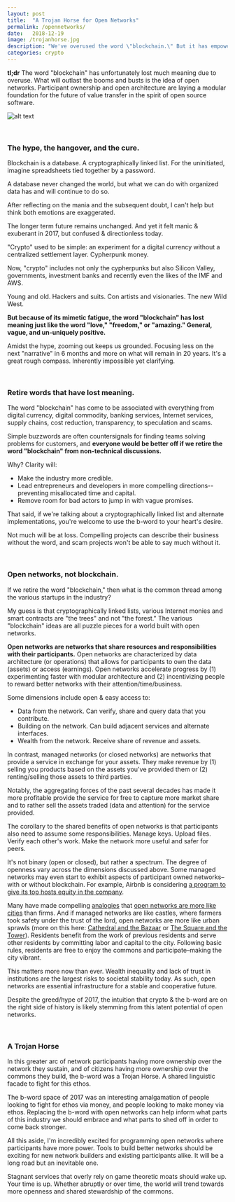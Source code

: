 ```yaml
---
layout: post
title:  "A Trojan Horse for Open Networks"
permalink: /opennetworks/
date:   2018-12-19
image: /trojanhorse.jpg
description: "We've overused the word \"blockchain.\" But it has empowered a broader movement for Open Networks."
categories: crypto
---
```


**tl;dr** The word "blockchain" has unfortunately lost much meaning due to overuse. What will outlast the booms and busts is the idea of open networks. Participant ownership and open architecture are laying a modular foundation for the future of value transfer in the spirit of open source software.

![alt text][trojan-image]

[trojan-image]: http://wp.production.patheos.com/blogs/1morefilmblog/files/2014/06/trojanhorse.jpg

<br/>

### The hype, the hangover, and the cure.

Blockchain is a database. A cryptographically linked list. For the uninitiated, imagine spreadsheets tied together by a password.

A database never changed the world, but what we can do with organized data has and will continue to do so.

After reflecting on the mania and the subsequent doubt, I can't help but think both emotions are exaggerated.

The longer term future remains unchanged. And yet it felt manic & exuberant in 2017, but confused & directionless today.

"Crypto" used to be simple: an experiment for a digital currency without a centralized settlement layer. Cypherpunk money.

Now, "crypto" includes not only the cypherpunks but also Silicon Valley, governments, investment banks and recently even the likes of the IMF and AWS.

Young and old. Hackers and suits. Con artists and visionaries. The new Wild West.

**But because of its mimetic fatigue, the word "blockchain" has lost meaning just like the word "love," "freedom," or "amazing." General, vague, and un-uniquely positive.**

Amidst the hype, zooming out keeps us grounded. Focusing less on the next "narrative" in 6 months and more on what will remain in 20 years. It's a great rough compass. Inherently impossible yet clarifying.

<br/>

### Retire words that have lost meaning.

The word "blockchain" has come to be associated with everything from digital currency, digital commodity, banking services, Internet services, supply chains, cost reduction, transparency, to speculation and scams.

Simple buzzwords are often countersignals for finding teams solving problems for customers, and **everyone would be better off if we retire the word "blockchain" from non-technical discussions.**

Why? Clarity will:
- Make the industry more credible.
- Lead entrepreneurs and developers in more compelling directions--preventing misallocated time and capital.
- Remove room for bad actors to jump in with vague promises.

That said, if we're talking about a cryptographically linked list and alternate implementations, you're welcome to use the b-word to your heart's desire.

Not much will be at loss. Compelling projects can describe their business without the word, and scam projects won't be able to say much without it.

<br/>

### Open networks, not blockchain.

If we retire the word "blockchain," then what is the common thread among the various startups in the industry?

My guess is that cryptographically linked lists, various Internet monies and smart contracts are "the trees" and not "the forest." The various "blockchain" ideas are all puzzle pieces for a world built with open networks.

**Open networks are networks that share resources and responsibilities with their participants.** Open networks are characterized by data architecture (or operations) that allows for participants to own the data (assets) or access (earnings). Open networks accelerate progress by (1) experimenting faster with modular architecture and (2) incentivizing people to reward better networks with their attention/time/business.

Some dimensions include open & easy access to:
* Data from the network. Can verify, share and query data that you contribute.
* Building on the network. Can build adjacent services and alternate interfaces.
* Wealth from the network. Receive share of revenue and assets.

In contrast, managed networks (or closed networks) are networks that provide a service in exchange for your assets. They make revenue by (1) selling you products based on the assets you've provided them or (2) renting/selling those assets to third parties.

Notably, the aggregating forces of the past several decades has made it more profitable provide the service for free to capture more market share and to rather sell the assets traded (data and attention) for the service provided.

The corollary to the shared benefits of open networks is that participants also need to assume some responsibilities. Manage keys. Upload files. Verify each other's work. Make the network more useful and safer for peers.

It's not binary (open or closed), but rather a spectrum. The degree of openness vary across the dimensions discussed above. Some managed networks may even start to exhibit aspects of participant owned networks–with or without blockchain. For example, Airbnb is considering [a program to give its top hosts equity in the company](https://www.wsj.com/articles/airbnb-proposes-giving-hosts-a-stake-in-the-company-1537552948).

Many have made compelling [analogies](https://a16z.com/2018/07/26/cryptonetworks-and-decentralization-building-blocks/) that [open networks are more like cities](https://www.coindesk.com/worst-crypto-networks-will-biggest) than firms. And if managed networks are like castles, where farmers took safety under the trust of the lord, open networks are more like urban sprawls (more on this here: [Cathedral and the Bazaar](https://en.wikipedia.org/wiki/The_Cathedral_and_the_Bazaar) or [The Square and the Tower](https://www.amazon.com/Square-Tower-Networks-Freemasons-Facebook/dp/0735222916)). Residents benefit from the work of previous residents and serve other residents by committing labor and capital to the city. Following basic rules, residents are free to enjoy the commons and participate–making the city vibrant.

This matters more now than ever. Wealth inequality and lack of trust in institutions are the largest risks to societal stability today. As such, open networks are essential infrastructure for a stable and cooperative future.

Despite the greed/hype of 2017, the intuition that crypto & the b-word are on the right side of history is likely stemming from this latent potential of open networks.

<br/>

### A Trojan Horse

In this greater arc of network participants having more ownership over the network they sustain, and of citizens having more ownership over the commons they build, the b-word was a Trojan Horse. A shared linguistic facade to fight for this ethos.

The b-word space of 2017 was an interesting amalgamation of people looking to fight for ethos via money, and people looking to make money via ethos. Replacing the b-word with open networks can help inform what parts of this industry we should embrace and what parts to shed off in order to come back stronger.

All this aside, I'm incredibly excited for programming open networks where participants have more power. Tools to build better networks should be exciting for new network builders and existing participants alike. It will be a long road but an inevitable one.

Stagnant services that overly rely on game theoretic moats should wake up. Your time is up. Whether abruptly or over time, the world will trend towards more openness and shared stewardship of the commons.

<br/>
